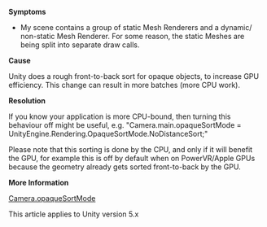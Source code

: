 
        

**Symptoms** 

*   My scene contains a group of static Mesh Renderers and a dynamic/ non-static Mesh Renderer. For some reason, the static Meshes are being split into separate draw calls.

**Cause**  

Unity does a rough front-to-back sort for opaque objects, to increase GPU efficiency. This change can result in more batches (more CPU work).

**Resolution** 

If you know your application is more CPU-bound, then turning this behaviour off might be useful, e.g. "Camera.main.opaqueSortMode = UnityEngine.Rendering.OpaqueSortMode.NoDistanceSort;"

Please note that this sorting is done by the CPU, and only if it will benefit the GPU, for example this is off by default when on PowerVR/Apple GPUs because the geometry already gets sorted front-to-back by the GPU.  

**More Information** 

[Camera.opaqueSortMode](https://docs.unity3d.com/ScriptReference/Camera-opaqueSortMode.html)

This article applies to Unity version 5.x

      